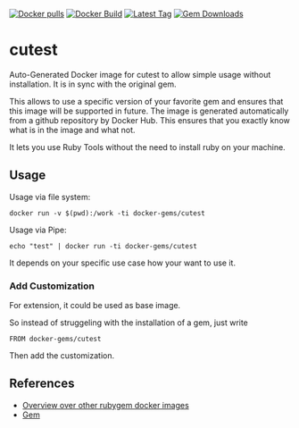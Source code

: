 [![Docker pulls](https://img.shields.io/docker/pulls/rubygem/cutest.svg)](https://hub.docker.com/r/rubygem/cutest/)
[![Docker Build](https://img.shields.io/docker/automated/rubygem/cutest.svg)](https://hub.docker.com/r/rubygem/cutest/)
[![Latest Tag](https://img.shields.io/github/tag/docker-rubygem/cutest.svg)](https://hub.docker.com/r/rubygem/cutest/)
[![Gem Downloads](https://img.shields.io/gem/dt/cutest.svg)](https://rubygems.org/gems/cutest/)
# cutest

Auto-Generated Docker image for cutest to allow simple usage without installation.
It is in sync with the original gem.

This allows to use a specific version of your favorite gem and ensures that this image will be supported in future.
The image is generated automatically from a github repository by Docker Hub.
This ensures that you exactly know what is in the image and what not.

It lets you use Ruby Tools without the need to install ruby on your machine.

## Usage

Usage via file system:

`docker run -v $(pwd):/work -ti docker-gems/cutest`

Usage via Pipe:

`echo "test" | docker run -ti docker-gems/cutest`

It depends on your specific use case how your want to use it.

### Add Customization

For extension, it could be used as base image.

So instead of struggeling with the installation of a gem, just write

`FROM docker-gems/cutest`

Then add the customization.

## References

 - [Overview over other rubygem docker images](https://github.com/thinkbot/docker-rubygem)
 - [Gem](https://rubygems.org/gems/cutest/)
